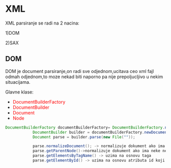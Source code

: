 # XML

XML parsiranje se radi na 2 nacina:

1)DOM

2)SAX



## DOM

DOM je document parsiranje,on radi sve odjednom,ucitava ceo xml fajl odmah odjednom,to moze nekad biti naporno pa nije prepoljucljivo u nekim situacijama.

Glavne klase:

- <span style="color:red">DocumentBuilderFactory</span>
- <span style="color:red">DocumentBuilder</span>
- <span style="color:red">Document</span>
- <span style="color:red">Node</span>

```java
DocumentBuilderFactory documentBuilderFactory= DocumentBuilderFactory.newInstance();
            DocumentBuilder builder = documentBuilderFactory.newDocumentBuilder();
            Document parse = builder.parse(new File(""));

            parse.normalizeDocument(); -> normalizuje dokument ako ima neke nepravilnosti,radi dodatnu optimizaicju
            parse.getParentNode()->normalizuje dokument ako ima neke nepravilnosti
            parse.getElementsByTagName() -> uzima na osnovu taga
            parse.getElementById() -> uzima na osnovu atributa id koji je na tagu,id je jedinstven za sve
```





